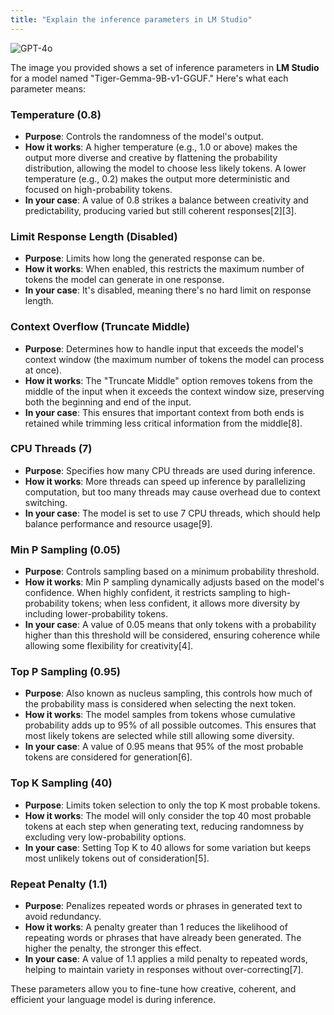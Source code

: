 ```yaml
---
title: "Explain the inference parameters in LM Studio"
---
```

![GPT-4o](https://img.shields.io/badge/GPT--4o-3333FF?style=for-the-badge&logo=openai&logoColor=white)


The image you provided shows a set of inference parameters in **LM Studio** for a model named "Tiger-Gemma-9B-v1-GGUF." Here's what each parameter means:

### Temperature (0.8)

- **Purpose**: Controls the randomness of the model's output.
- **How it works**: A higher temperature (e.g., 1.0 or above) makes the output more diverse and creative by flattening the probability distribution, allowing the model to choose less likely tokens. A lower temperature (e.g., 0.2) makes the output more deterministic and focused on high-probability tokens.
- **In your case**: A value of 0.8 strikes a balance between creativity and predictability, producing varied but still coherent responses\[2]\[3].

### Limit Response Length (Disabled)

- **Purpose**: Limits how long the generated response can be.
- **How it works**: When enabled, this restricts the maximum number of tokens the model can generate in one response.
- **In your case**: It's disabled, meaning there's no hard limit on response length.

### Context Overflow (Truncate Middle)

- **Purpose**: Determines how to handle input that exceeds the model's context window (the maximum number of tokens the model can process at once).
- **How it works**: The "Truncate Middle" option removes tokens from the middle of the input when it exceeds the context window size, preserving both the beginning and end of the input.
- **In your case**: This ensures that important context from both ends is retained while trimming less critical information from the middle\[8].

### CPU Threads (7)

- **Purpose**: Specifies how many CPU threads are used during inference.
- **How it works**: More threads can speed up inference by parallelizing computation, but too many threads may cause overhead due to context switching.
- **In your case**: The model is set to use 7 CPU threads, which should help balance performance and resource usage\[9].

### Min P Sampling (0.05)

- **Purpose**: Controls sampling based on a minimum probability threshold.
- **How it works**: Min P sampling dynamically adjusts based on the model's confidence. When highly confident, it restricts sampling to high-probability tokens; when less confident, it allows more diversity by including lower-probability tokens.
- **In your case**: A value of 0.05 means that only tokens with a probability higher than this threshold will be considered, ensuring coherence while allowing some flexibility for creativity\[4].

### Top P Sampling (0.95)

- **Purpose**: Also known as nucleus sampling, this controls how much of the probability mass is considered when selecting the next token.
- **How it works**: The model samples from tokens whose cumulative probability adds up to 95% of all possible outcomes. This ensures that most likely tokens are selected while still allowing some diversity.
- **In your case**: A value of 0.95 means that 95% of the most probable tokens are considered for generation\[6].

### Top K Sampling (40)

- **Purpose**: Limits token selection to only the top K most probable tokens.
- **How it works**: The model will only consider the top 40 most probable tokens at each step when generating text, reducing randomness by excluding very low-probability options.
- **In your case**: Setting Top K to 40 allows for some variation but keeps most unlikely tokens out of consideration\[5].

### Repeat Penalty (1.1)

- **Purpose**: Penalizes repeated words or phrases in generated text to avoid redundancy.
- **How it works**: A penalty greater than 1 reduces the likelihood of repeating words or phrases that have already been generated. The higher the penalty, the stronger this effect.
- **In your case**: A value of 1.1 applies a mild penalty to repeated words, helping to maintain variety in responses without over-correcting\[7].

These parameters allow you to fine-tune how creative, coherent, and efficient your language model is during inference.

&#x20;

